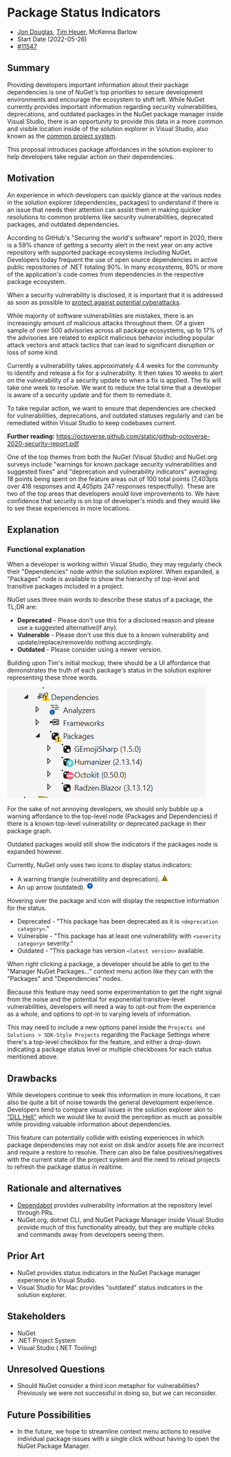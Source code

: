 # Package Status Indicators

- [Jon Douglas](https://github.com/JonDouglas), [Tim Heuer](https://github.com/timheuer), McKenna Barlow
- Start Date (2022-05-26)
- [#11547](https://github.com/NuGet/Home/issues/11547)

## Summary

<!-- One-paragraph description of the proposal. -->
Providing developers important information about their package dependencies is one of NuGet's top priorities to secure development environments and encourage the ecosystem to shift left. While NuGet currently provides important information regarding security vulnerabilities, deprecations, and outdated packages in the NuGet package manager inside Visual Studio, there is an opportunity to provide this data in a more common and visible location inside of the solution explorer in Visual Studio, also known as the [common project system](https://github.com/dotnet/project-system).

This proposal introduces package affordances in the solution explorer to help developers take regular action on their dependencies.

## Motivation

<!-- Why are we doing this? What pain points does this solve? What is the expected outcome? -->
An experience in which developers can quickly glance at the various nodes in the solution explorer (dependencies, packages) to understand if there is an issue that needs their attention can assist them in making quicker resolutions to common problems like security vulnerabilities, deprecated packages, and outdated dependencies.

According to GitHub's "Securing the world's software" report in 2020, there is a 59% chance of getting a security alert in the next year on any active repository with supported package ecosystems including NuGet. Developers today frequent the use of open source dependencies in active public repositories of .NET totaling 90%. In many ecosystems, 80% or more of the application's code comes from dependencies in the respective package ecosystem.

When a security vulnerability is disclosed, it is important that it is addressed as soon as possible to [protect against potential cyberattacks](https://www.whitehouse.gov/briefing-room/statements-releases/2022/03/21/fact-sheet-act-now-to-protect-against-potential-cyberattacks/).

While majority of software vulnerabilities are mistakes, there is an increasingly amount of malicious attacks throughout them. Of a given sample of over 500 advisories across all package ecosystems, up to 17% of the advisories are related to explicit malicious behavior including popular attack vectors and attack tactics that can lead to significant disruption or loss of some kind.

Currently a vulnerability takes approximately 4.4 weeks for the community to identify and release a fix for a vulnerability. It then takes 10 weeks to alert on the vulnerability of a security update to when a fix is applied. The fix will take one week to resolve. We want to reduce the total time that a developer is aware of a security update and for them to remediate it.

To take regular action, we want to ensure that dependencies are checked for vulnerabilities, deprecations, and outdated statuses regularly and can be remediated within Visual Studio to keep codebases current.

**Further reading:** https://octoverse.github.com/static/github-octoverse-2020-security-report.pdf

One of the top themes from both the NuGet (Visual Studio) and NuGet.org surveys include "warnings for known package security vulnerabilities and suggested fixes" and "deprecation and vulnerability indicators" averaging 18 points being spent on the feature areas out of 100 total points (7,403pts over 418 responses and 4,405pts 247 responses respectfully). These are two of the top areas that developers would love improvements to. We have confidence that security is on top of developer's minds and they would like to see these experiences in more locations.

## Explanation

### Functional explanation

<!-- Explain the proposal as if it were already implemented and you're teaching it to another person. -->
<!-- Introduce new concepts, functional designs with real life examples, and low-fidelity mockups or  pseudocode to show how this proposal would look. -->

When a developer is working within Visual Studio, they may regularly check their "Dependencies" node within the solution explorer. When expanded, a "Packages" node is available to show the hierarchy of top-level and transitive packages included in a project.

NuGet uses three main words to describe these status of a package, the TL;DR are:

- **Deprecated** - Please don't use this for a disclosed reason and please use a suggested alternative(if any).
- **Vulnerable** - Please don't use this due to a known vulnerability and update/replace/remove/do nothing accordingly.
- **Outdated** - Please consider using a newer version.

Building upon Tim's initial mockup, there should be a UI affordance that demonstrates the truth of each package's status in the solution explorer representing these three words.

![](../../meta/resources/PackageStatusIndicators/package-status-indicators.png)

For the sake of not annoying developers, we should only bubble up a warning affordance to the top-level node (Packages and Dependencies) if there is a known top-level vulnerability or deprecated package in their package graph.

Outdated packages would still show the indicators if the packages node is expanded however.

Currently, NuGet only uses two icons to display status indicators:

- A warning triangle (vulnerability and deprecation).
![](../../meta/resources/PackageStatusIndicators/StatusWarning.png)
- An up arrow (outdated).
![](../../meta/resources/PackageStatusIndicators/StatusUpdateAvailable.png)

Hovering over the package and icon will display the respective information for the status.

- Deprecated - "This package has been deprecated as it is `<deprecation category>`."
- Vulnerable - "This package has at least one vulnerability with `<severity category>` severity."
- Outdated - "This package has version `<latest version>` available.

When right clicking a package, a developer should be able to get to the "Manager NuGet Packages..." context menu action like they can with the "Packages" and "Dependencies" nodes.

Because this feature may need some experimentation to get the right signal from the noise and the potential for exponential transitive-level vulnerabilities, developers will need a way to opt-out from the experience as a whole, and options to opt-in to varying levels of information.

This may need to include a new options panel inside the `Projects and Solutions > SDK-Style Projects` regarding the Package Settings where there's a top-level checkbox for the feature, and either a drop-down indicating a package status level or multiple checkboxes for each status mentioned above.

<!-- ### Technical explanation -->

<!-- Explain the proposal in sufficient detail with implementation details, interaction models, and clarification of corner cases. -->

## Drawbacks

<!-- Why should we not do this? -->
While developers continue to seek this information in more locations, it can also be quite a bit of noise towards the general development experience. Developers tend to compare visual issues in the solution explorer akin to ["DLL Hell"](https://en.wikipedia.org/wiki/DLL_Hell) which we would like to avoid the perception as much as possible while providing valuable information about dependencies.

This feature can potentially collide with existing experiences in which package dependencies may not exist on disk and/or assets file are incorrect and require a restore to resolve. There can also be false positives/negatives with the current state of the project system and the need to reload projects to refresh the package status in realtime.

## Rationale and alternatives

<!-- Why is this the best design compared to other designs? -->
<!-- What other designs have been considered and why weren't they chosen? -->
<!-- What is the impact of not doing this? -->

- [Dependabot](https://github.com/dependabot) provides vulnerability information at the repository level through PRs.
- NuGet.org, dotnet CLI, and NuGet Package Manager inside Visual Studio provide much of this functionality already, but they are multiple clicks and commands away from developers seeing them.

## Prior Art

<!-- What prior art, both good and bad are related to this proposal? -->
<!-- Do other features exist in other ecosystems and what experience have their community had? -->
<!-- What lessons from other communities can we learn from? -->
<!-- Are there any resources that are relevant to this proposal? -->
- NuGet provides status indicators in the NuGet Package manager experience in Visual Studio.
- Visual Studio for Mac provides "outdated" status indicators in the solution explorer.

## Stakeholders

- NuGet
- .NET Project System
- Visual Studio (.NET Tooling)

## Unresolved Questions

<!-- What parts of the proposal do you expect to resolve before this gets accepted? -->
<!-- What parts of the proposal need to be resolved before the proposal is stabilized? -->
<!-- What related issues would you consider out of scope for this proposal but can be addressed in the future? -->
- Should NuGet consider a third icon metaphor for vulnerabilities? Previously we were not successful in doing so, but we can reconsider.

## Future Possibilities

<!-- What future possibilities can you think of that this proposal would help with? -->
- In the future, we hope to streamline context menu actions to resolve individual package issues with a single click without having to open the NuGet Package Manager.
